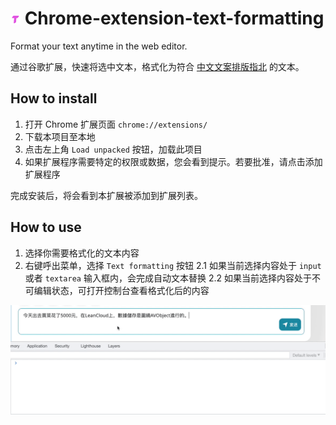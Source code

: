# ![](./icon-16.png) Chrome-extension-text-formatting

Format your text anytime in the web editor.

通过谷歌扩展，快速将选中文本，格式化为符合 [中文文案排版指北](https://github.com/sparanoid/chinese-copywriting-guidelines) 的文本。

## How to install

1. 打开 Chrome 扩展页面 `chrome://extensions/`
2. 下载本项目至本地
3. 点击左上角 `Load unpacked` 按钮，加载此项目
4. 如果扩展程序需要特定的权限或数据，您会看到提示。若要批准，请点击添加扩展程序

完成安装后，将会看到本扩展被添加到扩展列表。

## How to use

1. 选择你需要格式化的文本内容
2. 右键呼出菜单，选择 `Text formatting` 按钮
  2.1 如果当前选择内容处于 `input` 或者 `textarea` 输入框内，会完成自动文本替换
  2.2 如果当前选择内容处于不可编辑状态，可打开控制台查看格式化后的内容

![](./images//demo.gif)